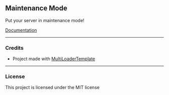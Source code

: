 ## Maintenance Mode

Put your server in maintenance mode!

[Documentation](https://readme.firstdarkdev.xyz/maintenance-mode/introduction/)

---

### Credits
* Project made with [MultiLoaderTemplate](https://github.com/jaredlll08/multiLoader-Template/)

---
### License
This project is licensed under the MIT license
